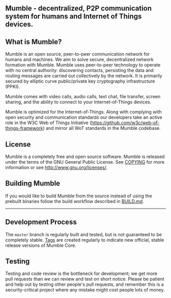 ## Mumble - decentralized, P2P communication system for humans and Internet of Things devices.



What is Mumble?
-----------------

Mumble is an open source, peer-to-peer communication network for humans and machines. We aim to solve secure, decentralized network formation with Mumble. Mumble uses peer-to-peer technology to operate with no central authority: discovering contacts, persisting the data and routing messages are carried out collectively by the network. It is primarily secured by elliptic curve public/private key cryptography infrastructure (PPKI). 

Mumble comes with video calls, audio calls, text chat, file transfer, screen sharing, and the ability to connect to your Internet-of-Things devices.

Mumble is optimized for the Internet-of-Things. Along with complying with open security and communication standards our developers take an active role in the W3C Web of Things Initiative (https://github.com/w3c/web-of-things-framework) and mirror all WoT standards in the Mumble codebase.






License
-------

Mumble is a completely free and open source software. Mumble is released under the terms of the GNU General Public License. See [COPYING](COPYING) for more
information or see http://www.gnu.org/licenses/.


Building Mumble
-----------------

If you would like to build Mumble from the source instead of using the prebuilt binaries  follow the build workflow described in [BUILD.md](BUILD.md).

---------------



Development Process
-------------------

The `master` branch is regularly built and tested, but is not guaranteed to be
completely stable. [Tags](https://github.com/mumble/mumbleui/tags) are created
regularly to indicate new official, stable release versions of Mumble Core.




Testing
-------

Testing and code review is the bottleneck for development; we get more pull
requests than we can review and test on short notice. Please be patient and help out by testing
other people's pull requests, and remember this is a security-critical project where any mistake might cost people
lots of money.








